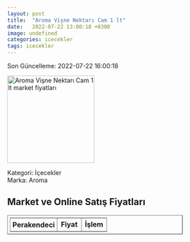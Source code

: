 ```yaml
---
layout: post
title:  "Aroma Vişne Nektarı Cam 1 lt"
date:   2022-07-22 13:00:18 +0300
image: undefined
categories: icecekler
tags: icecekler
---
```


Son Güncelleme: 2022-07-22 16:00:18

<img src="undefined" width="200" alt="Aroma Vişne Nektarı Cam 1 lt market fiyatları" />

Kategori: İçecekler
<br />
Marka: Aroma

<h2>Market ve Online Satış Fiyatları</h2>

<table border="1" style="padding: 5px;width:80%;">
  <tr>
    <td style="padding: 5px;"><strong>Perakendeci</strong></td>
    <td><strong>Fiyat</strong></td>
    <td><strong>İşlem</strong></td>
  </tr>
  
</table>
